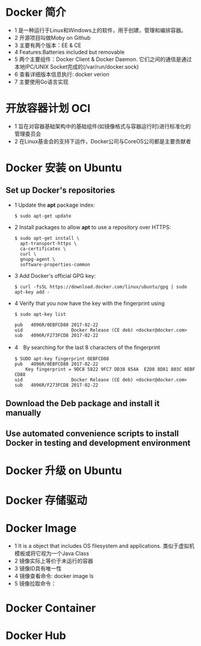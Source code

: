 # Docker 简介
- 1 是一种运行于Linux和Ｗindows上的软件，用于创建，管理和编排容器。
- 2 开源项目叫做Moby on Github
- 3 主要有两个版本：EE & CE
- 4 Features:Batteries included but removable
- 5 两个主要组件：Docker Client & Docker Daemon. 它们之间的通信是通过本地IPC/UNIX Socket完成的(/var/run/docker.sock)
- 6 查看详细版本信息执行: docker verion
- 7 主要使用Go语言实现

# 开放容器计划 OCI
- 1 旨在对容器基础架构中的基础组件(如镜像格式与容器运行时)进行标准化的管理委员会
- 2 在Linux基金会的支持下运作，Docker公司与CoreOS公司都是主要贡献者

# Docker 安装 on Ubuntu
## Set up Docker's repositories
- 1 Update the **apt** package index:

  ``` $ sudo apt-get update ```
  
- 2 Install packages to allow **apt** to use a repository over HTTPS:

  ``` 
  $ sudo apt-get install \
    apt-transport-https \
    ca-certificates \
    curl \
    gnupg-agent \
    software-properties-common 
  ```
  
- 3 Add Docker's official GPG key:

  ``` 
  $ curl -fsSL https://download.docker.com/linux/ubuntu/gpg | sudo apt-key add - 
  ```
  
- 4 Verify that you now have the key with the fingerprint using 

  ```
  $ sudo apt-key list
  
  pub   4096R/0EBFCD88 2017-02-22
  uid                  Docker Release (CE deb) <docker@docker.com>
  sub   4096R/F273FCD8 2017-02-22
  ```
  
- 4　By searching for the last 8 characters of the fingerprint

  ``` 
  $ SUDO apt-key fingerprint OEBFCD88 
  pub   4096R/0EBFCD88 2017-02-22
      Key fingerprint = 9DC8 5822 9FC7 DD38 854A  E2D8 8D81 803C 0EBF CD88
  uid                  Docker Release (CE deb) <docker@docker.com>
  sub   4096R/F273FCD8 2017-02-22 
  ```


## Download the Deb package and install it manually

## Use automated convenience scripts to install Docker in testing and development environment

# Docker 升级 on Ubuntu

# Docker 存储驱动

# Docker Image
- 1 It is a object that includes OS filesystem and applications. 类似于虚拟机模板或将它视为一个Java Class
- 2 镜像实际上等价于未运行的容器
- 3 镜像ID具有唯一性
- 4 镜像查看命令: docker image ls
- 5 镜像拉取命令：

# Docker Container

# Docker Hub
